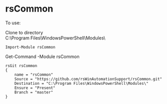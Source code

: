 rsCommon
========


To use:

Clone to directory<br>
C:\Program Files\WindowsPowerShell\Modules\

```Posh
Import-Module rsCommon
```

Get-Command -Module rsCommon


```Posh
rsGit rsCommon
{
    name = "rsCommon"
    Source = "https://github.com/rsWinAutomationSupport/rsCommon.git"
    Destination = "C:\Program Files\WindowsPowerShell\Modules\"
    Ensure = "Present"
    Branch = "master"
}
```